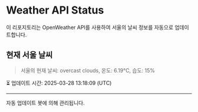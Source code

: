 
# Weather API Status

이 리포지토리는 OpenWeather API를 사용하여 서울의 날씨 정보를 자동으로 업데이트합니다.

## 현재 서울 날씨
> 서울의 현재 날씨: overcast clouds, 온도: 6.19°C, 습도: 15%

⏳ 업데이트 시간: 2025-03-28 13:18:09 (UTC)

---
자동 업데이트 봇에 의해 관리됩니다.
